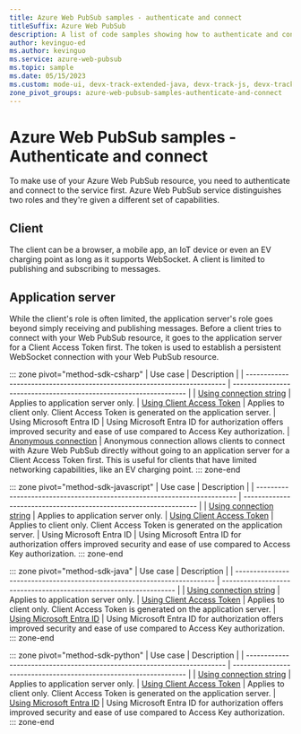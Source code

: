 ```yaml
---
title: Azure Web PubSub samples - authenticate and connect
titleSuffix: Azure Web PubSub
description: A list of code samples showing how to authenticate and connect to Web PubSub resource(s)
author: kevinguo-ed
ms.author: kevinguo
ms.service: azure-web-pubsub
ms.topic: sample
ms.date: 05/15/2023
ms.custom: mode-ui, devx-track-extended-java, devx-track-js, devx-track-python
zone_pivot_groups: azure-web-pubsub-samples-authenticate-and-connect
---
```


# Azure Web PubSub samples - Authenticate and connect

To make use of your Azure Web PubSub resource, you need to authenticate and connect to the service first. Azure Web PubSub service distinguishes two roles and they're given a different set of capabilities.

## Client

The client can be a browser, a mobile app, an IoT device or even an EV charging point as long as it supports WebSocket. A client is limited to publishing and subscribing to messages.

## Application server

While the client's role is often limited, the application server's role goes beyond simply receiving and publishing messages. Before a client tries to connect with your Web PubSub resource, it goes to the application server for a Client Access Token first. The token is used to establish a persistent WebSocket connection with your Web PubSub resource.

::: zone pivot="method-sdk-csharp"
| Use case | Description |
| ------------------------------------------------------------------------ | ----------------------------------------------------------------- |
| [Using connection string](https://github.com/Azure/azure-webpubsub/blob/main/samples/csharp/chatapp/Startup.cs#L29) | Applies to application server only.
| [Using Client Access Token](https://github.com/Azure/azure-webpubsub/blob/main/samples/csharp/chatapp/wwwroot/index.html#L13) | Applies to client only. Client Access Token is generated on the application server.
| Using Microsoft Entra ID | Using Microsoft Entra ID for authorization offers improved security and ease of use compared to Access Key authorization.
| [Anonymous connection](https://github.com/Azure/azure-webpubsub/blob/main/samples/csharp/clientWithCert/client/Program.cs#L15) | Anonymous connection allows clients to connect with Azure Web PubSub directly without going to an application server for a Client Access Token first. This is useful for clients that have limited networking capabilities, like an EV charging point.
::: zone-end

::: zone pivot="method-sdk-javascript"
| Use case | Description |
| ------------------------------------------------------------------------ | ----------------------------------------------------------------- |
| [Using connection string](https://github.com/Azure/azure-webpubsub/blob/main/samples/javascript/chatapp/sdk/server.js#L9) | Applies to application server only.
| [Using Client Access Token](https://github.com/Azure/azure-webpubsub/blob/main/samples/javascript/chatapp/sdk/src/index.js#L5) | Applies to client only. Client Access Token is generated on the application server.
| Using Microsoft Entra ID | Using Microsoft Entra ID for authorization offers improved security and ease of use compared to Access Key authorization.
::: zone-end

::: zone pivot="method-sdk-java"
| Use case | Description |
| ------------------------------------------------------------------------ | ----------------------------------------------------------------- |
| [Using connection string](https://github.com/Azure/azure-webpubsub/blob/eb60438ff9e0735d90a6e7e6370b9d38aa6bc730/samples/java/chatapp/src/main/java/com/webpubsub/tutorial/App.java#L21) | Applies to application server only.
| [Using Client Access Token](https://github.com/Azure/azure-webpubsub/blob/eb60438ff9e0735d90a6e7e6370b9d38aa6bc730/samples/java/chatapp/src/main/resources/public/index.html#L12) | Applies to client only. Client Access Token is generated on the application server.
| [Using Microsoft Entra ID](https://github.com/Azure/azure-webpubsub/blob/eb60438ff9e0735d90a6e7e6370b9d38aa6bc730/samples/java/chatapp-aad/src/main/java/com/webpubsub/tutorial/App.java#L22) | Using Microsoft Entra ID for authorization offers improved security and ease of use compared to Access Key authorization.
::: zone-end

::: zone pivot="method-sdk-python"
| Use case | Description |
| ------------------------------------------------------------------------ | ----------------------------------------------------------------- |
| [Using connection string](https://github.com/Azure/azure-webpubsub/blob/eb60438ff9e0735d90a6e7e6370b9d38aa6bc730/samples/python/chatapp/server.py#L19) | Applies to application server only.
| [Using Client Access Token](https://github.com/Azure/azure-webpubsub/blob/eb60438ff9e0735d90a6e7e6370b9d38aa6bc730/samples/python/chatapp/public/index.html#L13) | Applies to client only. Client Access Token is generated on the application server.
| [Using Microsoft Entra ID](https://github.com/Azure/azure-webpubsub/blob/eb60438ff9e0735d90a6e7e6370b9d38aa6bc730/samples/python/chatapp-aad/server.py#L21) | Using Microsoft Entra ID for authorization offers improved security and ease of use compared to Access Key authorization.
::: zone-end
